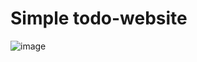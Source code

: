 # Simple todo-website
![image](https://github.com/priyanshiparolia/todo-website/assets/78092804/3d28d85e-0eac-4daf-93f3-c30349c8c9ee)
